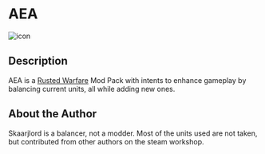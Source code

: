 # AEA
![icon](https://cdn.discordapp.com/icons/606586202942079017/7eafb97b0aa80cecb8e4a9f0a7f87c21.webp?size=128)
## Description
AEA is a [Rusted Warfare](https://store.steampowered.com/app/647960/Rusted_Warfare__RTS/) Mod Pack with intents to
enhance gameplay by balancing current units, all while adding new ones.
## About the Author
Skaarjlord is a balancer, not a modder. Most of the units used are not taken, but contributed from other authors on
the steam workshop.

